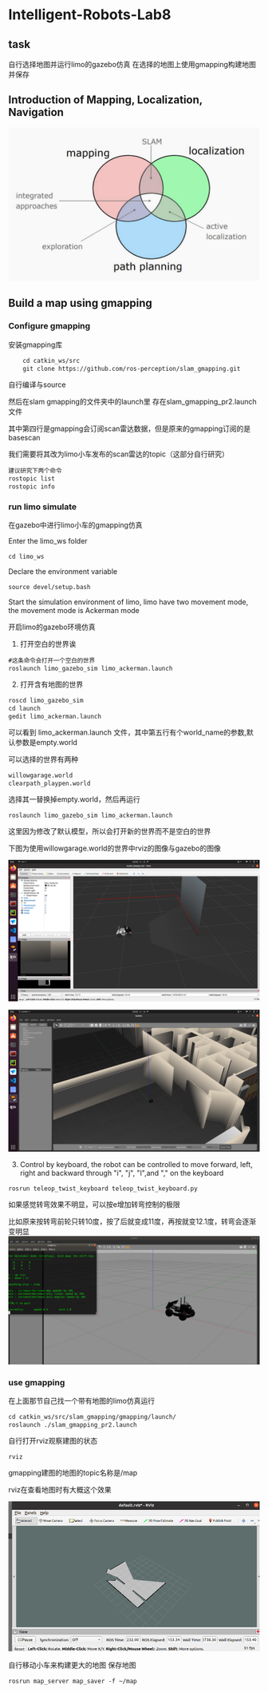 # Intelligent-Robots-Lab8

## task
自行选择地图并运行limo的gazebo仿真
在选择的地图上使用gmapping构建地图并保存

## Introduction of Mapping, Localization, Navigation

<img src="README.assets/image-20220806110718629.png" alt="image-20220806110718629" style="zoom:50%;" />

## **Build a map using gmapping**


### Configure gmapping
安装gmapping库
```commandline
    cd catkin_ws/src    
    git clone https://github.com/ros-perception/slam_gmapping.git
```
自行编译与source

然后在slam gmapping的文件夹中的launch里 存在slam_gmapping_pr2.launch文件

其中第四行是gmapping会订阅scan雷达数据，但是原来的gmapping订阅的是basescan

我们需要将其改为limo小车发布的scan雷达的topic（这部分自行研究）

```commandline
建议研究下两个命令
rostopic list
rostopic info

```
### run limo simulate
在gazebo中进行limo小车的gmapping仿真

Enter the limo_ws folder

```
cd limo_ws
```

Declare the environment variable

```
source devel/setup.bash
```

Start the simulation environment of limo, limo have two movement mode, the movement mode is Ackerman mode

开启limo的gazebo环境仿真
1. 打开空白的世界诶
```
#这条命令会打开一个空白的世界
roslaunch limo_gazebo_sim limo_ackerman.launch
```
2. 打开含有地图的世界

```
roscd limo_gazebo_sim
cd launch
gedit limo_ackerman.launch
```
可以看到 limo_ackerman.launch 文件，其中第五行有个world_name的参数,默认参数是empty.world

可以选择的世界有两种
```
willowgarage.world
clearpath_playpen.world
```
选择其一替换掉empty.world，然后再运行
```
roslaunch limo_gazebo_sim limo_ackerman.launch
```
这里因为修改了默认模型，所以会打开新的世界而不是空白的世界

下图为使用willowgarage.world的世界中rviz的图像与gazebo的图像

![img](./images/img4.png) 

![img](./images/img5.png) 



3. Control by keyboard, the robot can be controlled to move forward, left, right and backward through "i", "j", "l",and "," on the keyboard

```
rosrun teleop_twist_keyboard teleop_twist_keyboard.py 
```
如果感觉转弯效果不明显，可以按e增加转弯控制的极限

比如原来按转弯前轮只转10度，按了后就变成11度，再按就变12.1度，转弯会逐渐变明显
![img](./images/img2.png) 



### use gmapping

在上面那节自己找一个带有地图的limo仿真运行

```commandline
cd catkin_ws/src/slam_gmapping/gmapping/launch/
roslaunch ./slam_gmapping_pr2.launch 
```

自行打开rviz观察建图的状态
```commandline
rviz
```
gmapping建图的地图的topic名称是/map

rviz在查看地图时有大概这个效果

![img](./images/img1.png) 

自行移动小车来构建更大的地图
保存地图

```commandline
rosrun map_server map_saver -f ~/map
```

